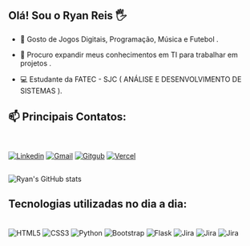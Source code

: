 ## Olá! Sou o Ryan Reis 🖐️

- 👀 Gosto de Jogos Digitais, Programação, Música e Futebol .

- 💞️ Procuro expandir meus conhecimentos em TI para trabalhar em projetos .
- 💻 Estudante da FATEC - SJC ( ANÁLISE E DESENVOLVIMENTO DE SISTEMAS ).

## 📫 Principais Contatos:
<br/>

[![Linkedin](https://img.shields.io/badge/LinkedIn-0077B5?style=for-the-badge&logo=linkedin&logoColor=white)](https://www.linkedin.com/in/iryanreiszs/)
[![Gmail](https://img.shields.io/badge/Gmail-D14836?style=for-the-badge&logo=gmail&logoColor=white)](mailto:ryanreisunivap@gmail.com)
[![Gitgub](https://img.shields.io/badge/GitHub-100000?style=for-the-badge&logo=github&logoColor=white)](https://github.com/iryanreiszs)
[![Vercel](https://img.shields.io/badge/Vercel-000000?style=for-the-badge&logo=vercel&logoColor=white)](https://portfolio-ryanreis.vercel.app/)

##
![Ryan's GitHub stats](https://github-readme-stats.vercel.app/api?username=iryanreiszs&show_icons=true&theme=dracula)
<br/>

## Tecnologias utilizadas no dia a dia:

<div style="display: inline-block"><br/>
    <img align="center" alt="HTML5" src="https://img.shields.io/badge/HTML5-E34F26?style=for-the-badge&logo=html5&logoColor=white"/>
    <img align="center" alt="CSS3" src="https://img.shields.io/badge/CSS3-1572B6?style=for-the-badge&logo=css3&logoColor=white"/>
    <img align="center" alt="Python" src="https://img.shields.io/badge/Python-14354C?style=for-the-badge&logo=python&logoColor=white"/>
    <img align="center" alt="Bootstrap" src="https://img.shields.io/badge/Bootstrap-563D7C?style=for-the-badge&logo=bootstrap&logoColor=white"/>
    <img align="center" alt="Flask" src="https://img.shields.io/badge/Flask-000000?style=for-the-badge&logo=flask&logoColor=white"/>
    <img align="center" alt="Jira" src="https://img.shields.io/badge/Jira-0052CC?style=for-the-badge&logo=Jira&logoColor=white"/>
    <img align="center" alt="Jira" src="https://img.shields.io/badge/Amazon_AWS-FF9900?style=for-the-badge&logo=amazonaws&logoColor=white"/>
    <img align="center" alt="Jira" src="https://img.shields.io/badge/Notion-000000?style=for-the-badge&logo=notion&logoColor=white"/>
</div><br/>
<br/>

